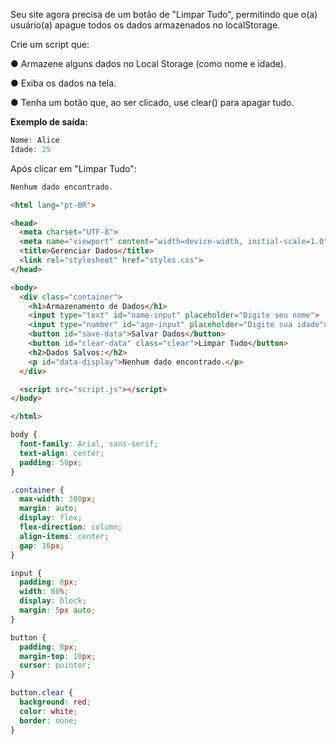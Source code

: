 Seu site agora precisa de um botão de "Limpar Tudo", permitindo que o(a) usuário(a) apague todos os dados armazenados no localStorage.

Crie um script que:

● Armazene alguns dados no Local Storage (como nome e idade).

● Exiba os dados na tela.

● Tenha um botão que, ao ser clicado, use clear() para apagar tudo.

**Exemplo de saída:**

```js
Nome: Alice
Idade: 25
```
Após clicar em "Limpar Tudo":

```js
Nenhum dado encontrado.
```

```html
<html lang="pt-BR">

<head>
  <meta charset="UTF-8">
  <meta name="viewport" content="width=device-width, initial-scale=1.0">
  <title>Gerenciar Dados</title>
  <link rel="stylesheet" href="styles.css">
</head>

<body>
  <div class="container">
    <h1>Armazenamento de Dados</h1>
    <input type="text" id="name-input" placeholder="Digite seu nome">
    <input type="number" id="age-input" placeholder="Digite sua idade">
    <button id="save-data">Salvar Dados</button>
    <button id="clear-data" class="clear">Limpar Tudo</button>
    <h2>Dados Salvos:</h2>
    <p id="data-display">Nenhum dado encontrado.</p>
  </div>

  <script src="script.js"></script>
</body>

</html>
```

```css
body {
  font-family: Arial, sans-serif;
  text-align: center;
  padding: 50px;
}

.container {
  max-width: 300px;
  margin: auto;
  display: flex;
  flex-direction: column;
  align-items: center;
  gap: 16px;
}

input {
  padding: 8px;
  width: 80%;
  display: block;
  margin: 5px auto;
}

button {
  padding: 8px;
  margin-top: 10px;
  cursor: pointer;
}

button.clear {
  background: red;
  color: white;
  border: none;
}

```